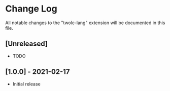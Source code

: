 # Change Log

All notable changes to the "twolc-lang" extension will be documented in this file.

<!-- Check [Keep a Changelog](http://keepachangelog.com/) for recommendations on how to structure this file. -->

## [Unreleased]

- TODO


## [1.0.0] - 2021-02-17

- Initial release

